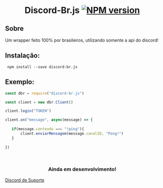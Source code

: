 <div align="center">
   <br />
   <p style="font-size=20px">
   <h1>

   Discord-Br.js [![NPM version](https://img.shields.io/npm/v/eris.svg?style=flat-square)](https://npmjs.com/package/discord-br.js)
   =============
   </h1>
   </p>
</div>

## Sobre

Um wrapper feito 100% por brasileiros, utilizando somente a api do discord!

Instalação:
-----------

```
 npm install --save discord-br.js
```

Exemplo:
--------

```js
const dbr = require("discord-br.js")

const client = new dbr.Client()

client.login("TOKEN")

client.on("message", async(message) => {
    
   if(message.conteudo === "!ping"){
       client.enviarMensagem(message.canalID, "Pong!")
   }
    
})
```


<div align="center">
   <br />
   <p style="font-size=10px">
   <h3>Ainda em desenvolvimento!</h3>
   </p>
</div>

[Discord de Suporte](https://discord.gg/MNBCzxaFsY)